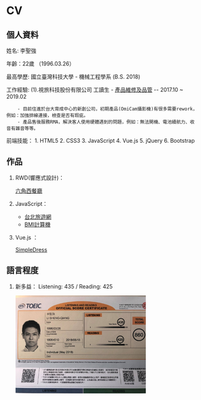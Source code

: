 # CV

## 個人資料
 姓名: 李聖強
 
 年齡：22歲 （1996.03.26） 
 
 最高學歷: 國立臺灣科技大學 - 機械工程學系 (B.S. 2018)
 
 工作經驗: (1).視旅科技股份有限公司 工讀生 - [產品維修及品管](https://www.facebook.com/pg/OMICAMGLOBAL/shop/?ref=page_internal)                       -- 2017.10 ~ 2019.02

        - 目前住進於台大育成中心的新創公司，初期產品(OmiCam攝影機)有很多需要rework，例如：加強排線連接，檢查是否有瑕疵。
        - 產品售後服務RMA，解決客人使用硬體遇到的問題，例如：無法開機、電池續航力、收音有雜音等等。
    
  前端技能：  1. HTML5
            2. CSS3
            3. JavaScript
            4. Vue.js
            5. jQuery
            6. Bootstrap
            
 ## 作品
 1. RWD(響應式設計)：
 
      [六角西餐廳](https://johnnyli326.github.io/RWD-Hex-restaurant/)
 2. JavaScript：
     
     - [台北旅遊網](https://github.com/johnnyli326/JavaScript-Fun_In_Taipei)
     - [BMI計算機](https://johnnyli326.github.io/JavaScript-BMI_calculator/)

 3. Vue.js ：
 
      [SimpleDress](https://johnnyli326.github.io/Vue-SimpleDress/#/Home)
      
 
 ## 語言程度
 1. 新多益： Listening: 435 / Reading: 425
 
     <img src="https://raw.githubusercontent.com/johnnyli326/cv/master/Toeic.jpg" height=256 />
 
